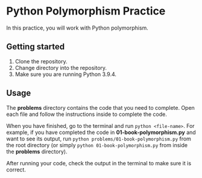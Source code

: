 # Python Polymorphism Practice

In this practice, you will work with Python polymorphism.

## Getting started

1. Clone the repository.
2. Change directory into the repository.
3. Make sure you are running Python 3.9.4.

## Usage

The __problems__ directory contains the code that you need to complete. Open
each file and follow the instructions inside to complete the code.

When you have finished, go to the terminal and run `python <file-name>`. For
example, if you have completed the code in __01-book-polymorphism.py__ and want
to see its output, run `python problems/01-book-polymorphism.py` from the root
directory (or simply `python 01-book-polymorphism.py` from inside the
__problems__ directory).

After running your code, check the output in the terminal to make sure it is
correct.
